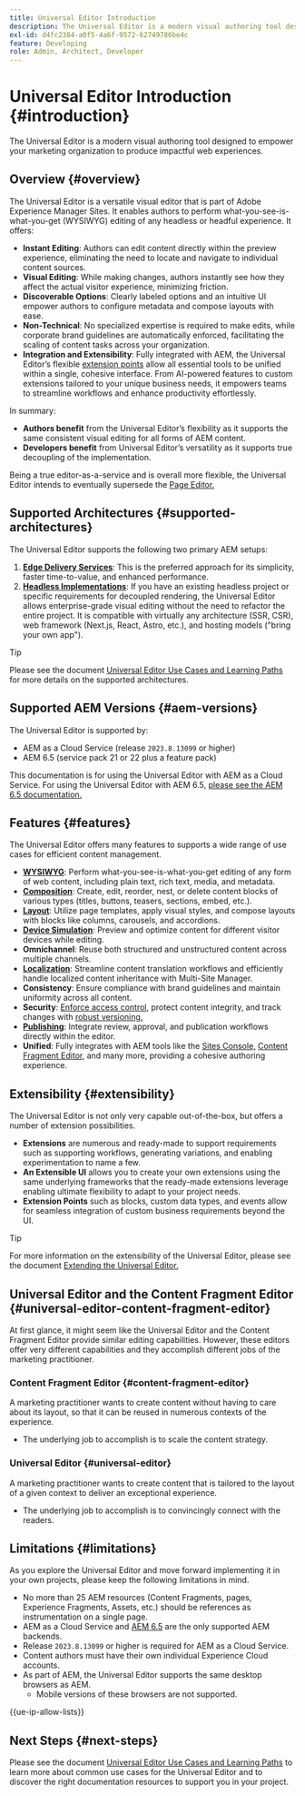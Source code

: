 ```yaml
---
title: Universal Editor Introduction
description: The Universal Editor is a modern visual authoring tool designed to empower your marketing organization to produce impactful web experiences. 
exl-id: d4fc2384-a0f5-4a6f-9572-62749786be4c
feature: Developing
role: Admin, Architect, Developer
---
```


# Universal Editor Introduction {#introduction}

The Universal Editor is a modern visual authoring tool designed to empower your marketing organization to produce impactful web experiences. 

## Overview {#overview}

The Universal Editor is a versatile visual editor that is part of Adobe Experience Manager Sites. It enables authors to perform what-you-see-is-what-you-get (WYSIWYG) editing of any headless or headful experience. It offers:

* **Instant Editing**: Authors can edit content directly within the preview experience, eliminating the need to locate and navigate to individual content sources.  
* **Visual Editing**: While making changes, authors instantly see how they affect the actual visitor experience, minimizing friction. 
* **Discoverable Options**: Clearly labeled options and an intuitive UI empower authors to configure metadata and compose layouts with ease. 
* **Non-Technical**: No specialized expertise is required to make edits, while corporate brand guidelines are automatically enforced, facilitating the scaling of content tasks across your organization. 
* **Integration and Extensibility**: Fully integrated with AEM, the Universal Editor’s flexible [extension points](#extensibility) allow all essential tools to be unified within a single, cohesive interface. From AI-powered features to custom extensions tailored to your unique business needs, it empowers teams to streamline workflows and enhance productivity effortlessly.

In summary:

* **Authors benefit** from the Universal Editor’s flexibility as it supports the same consistent visual editing for all forms of AEM content.
* **Developers benefit** from Universal Editor’s versatility as it supports true decoupling of the implementation.

Being a true editor-as-a-service and is overall more flexible, the Universal Editor intends to eventually supersede the [Page Editor.](help/sites-cloud/authoring/page-editor/introduction.md)

## Supported Architectures {#supported-architectures}

The Universal Editor supports the following two primary AEM setups: 

1. **[Edge Delivery Services](/help/edge/overview.md)**: This is the preferred approach for its simplicity, faster time-to-value, and enhanced performance.
1. **[Headless Implementations](/help/headless/introduction.md)**: If you have an existing headless project or specific requirements for decoupled rendering, the Universal Editor allows enterprise-grade visual editing without the need to refactor the entire project. It is compatible with virtually any architecture (SSR, CSR), web framework (Next.js, React, Astro, etc.), and hosting models ("bring your own app").

>[!TIP]
>
>Please see the document [Universal Editor Use Cases and Learning Paths](/help/implementing/universal-editor/use-cases.md) for more details on the supported architectures.

## Supported AEM Versions {#aem-versions}

The Universal Editor is supported by:

* AEM as a Cloud Service (release `2023.8.13099` or higher)
* AEM 6.5 (service pack 21 or 22 plus a feature pack)

This documentation is for using the Universal Editor with AEM as a Cloud Service. For using the Universal Editor with AEM 6.5, [please see the AEM 6.5 documentation.](https://experienceleague.adobe.com/en/docs/experience-manager-65/content/implementing/developing/headless/universal-editor/introduction?lang=en)

## Features {#features}

The Universal Editor offers many features to supports a wide range of use cases for efficient content management.

* **[WYSIWYG](/help/sites-cloud/authoring/universal-editor/authoring.md)**: Perform what-you-see-is-what-you-get editing of any form of web content, including plain text, rich text, media, and metadata.
* **[Composition](/help/sites-cloud/authoring/universal-editor/authoring.md#editing-content)**: Create, edit, reorder, nest, or delete content blocks of various types (titles, buttons, teasers, sections, embed, etc.).
* **[Layout](/help/sites-cloud/authoring/universal-editor/templates.md)**: Utilize page templates, apply visual styles, and compose layouts with blocks like columns, carousels, and accordions.
* **[Device Simulation](/help/sites-cloud/authoring/universal-editor/navigation.md#emulator)**: Preview and optimize content for different visitor devices while editing.
* **Omnichannel**: Reuse both structured and unstructured content across multiple channels.
* **[Localization](/help/sites-cloud/authoring/universal-editor/inheritance.md)**: Streamline content translation workflows and efficiently handle localized content inheritance with Multi-Site Manager.
* **Consistency**: Ensure compliance with brand guidelines and maintain uniformity across all content.
* **Security**: [Enforce access control](/help/implementing/universal-editor/authentication.md), protect content integrity, and track changes with [robust versioning.](/help/sites-cloud/authoring/sites-console/page-versions.md)
* **[Publishing](/help/sites-cloud/authoring/universal-editor/publishing.md)**: Integrate review, approval, and publication workflows directly within the editor.
* **Unified**: Fully integrates with AEM tools like the [Sites Console,](/help/sites-cloud/authoring/sites-console/introduction.md) [Content Fragment Editor,](/help/sites-cloud/administering/content-fragments/overview.md) and many more, providing a cohesive authoring experience.

## Extensibility {#extensibility}

The Universal Editor is not only very capable out-of-the-box, but offers a number of extension possibilities.

* **Extensions** are numerous and ready-made to support requirements such as supporting workflows, generating variations, and enabling experimentation to name a few.
* **An Extensible UI** allows you to create your own extensions using the same underlying frameworks that the ready-made extensions leverage enabling ultimate flexibility to adapt to your project needs.
* **Extension Points** such as blocks, custom data types, and events allow for seamless integration of custom business requirements beyond the UI.

>[!TIP]
>
>For more information on the extensibility of the Universal Editor, please see the document [Extending the Universal Editor.](/help/implementing/universal-editor/extending.md)

## Universal Editor and the Content Fragment Editor {#universal-editor-content-fragment-editor}

At first glance, it might seem like the Universal Editor and the Content Fragment Editor provide similar editing capabilities. However, these editors offer very different capabilities and they accomplish different jobs of the marketing practitioner.

### Content Fragment Editor {#content-fragment-editor} 

A marketing practitioner wants to create content without having to care about its layout, so that it can be reused in numerous contexts of the experience.

* The underlying job to accomplish is to scale the content strategy.

### Universal Editor {#universal-editor}

A marketing practitioner wants to create content that is tailored to the layout of a given context to deliver an exceptional experience.

* The underlying job to accomplish is to convincingly connect with the readers.

## Limitations {#limitations}

As you explore the Universal Editor and move forward implementing it in your own projects, please keep the following limitations in mind.

* No more than 25 AEM resources (Content Fragments, pages, Experience Fragments, Assets, etc.) should be references as instrumentation on a single page.
* AEM as a Cloud Service and [AEM 6.5](https://experienceleague.adobe.com/en/docs/experience-manager-65/content/implementing/developing/headless/universal-editor/introduction) are the only supported AEM backends.
* Release `2023.8.13099` or higher is required for AEM as a Cloud Service.
* Content authors must have their own individual Experience Cloud accounts.
* As part of AEM, the Universal Editor supports the same desktop browsers as AEM.
  * Mobile versions of these browsers are not supported.

{{ue-ip-allow-lists}}

## Next Steps {#next-steps}

Please see the document [Universal Editor Use Cases and Learning Paths](/help/implementing/universal-editor/use-cases.md) to learn more about common use cases for the Universal Editor and to discover the right documentation resources to support you in your project.

